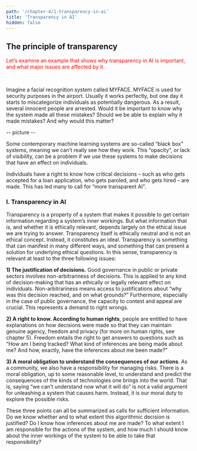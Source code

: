 ```yaml
---
path: '/chapter-4/1-transparency-in-ai'
title: 'Transparency in AI'
hidden: false
---
```


<hero-icon heroIcon='chap4'/>

## The principle of transparency

<styled-text>

<p style="color:red;">Let’s examine an example that shows why transparency in AI is important, and what major issues are affected by it.</p>

<br>

</styled-text>

<text-box>

Imagine a facial recognition system called MYFACE. MYFACE is used for security purposes in the airport. Usually it works perfectly, but one day it starts to miscategorize individuals as potentially dangerous. As a result, several innocent people are arrested. Would it be important to know why the system made all these mistakes? Should we be able to explain why it made mistakes? And why would this matter?

-- picture --

</text-box>

<styled-text>

Some contemporary machine learning systems are so-called “black box” systems, meaning we can’t really see how they work.  This “opacity”, or lack of visibility, can be a problem if  we use these systems to make decisions that have an effect on individuals.

Individuals have a right to know how critical decisions – such as who gets accepted for a loan application, who gets paroled, and who gets hired – are made. This has led many to call for “more transparent AI”.

### I. Transparency in AI


Transparency is a property of a system that makes it possible to get certain information regarding a system’s inner workings. But what information that is, and whether it is ethically relevant, depends largely on the ethical issue we are trying to answer. Transparency itself is ethically neutral and is not an ethical concept. Instead, it constitutes an ideal. Transparency is something that can manifest in many different ways, and something that can present a solution for underlying ethical questions. In this sense,  transparency is relevant at least to the three following issues:

**1) The justification of decisions.** Good governance in public or private sectors involves non-arbitrariness of decisions. This is applied to any kind of decision-making that has an ethically or legally    relevant effect on individuals. Non-arbitrariness means access to justifications about “why was this decision reached, and on what grounds?” Furthermore, especially in the case of public governance, the capacity to   contest and appeal are crucial. This represents a demand to right wrongs.

**2) A right to know. According to human rights**, people are entitled to have explanations on how decisions were made so that they can maintain genuine agency, freedom and privacy (for more on human rights, see chapter 5). Freedom entails the right to get answers to questions such as “How am I being tracked? What kind of inferences are being made about me? And how, exactly, have the inferences about me been made?”

**3) A moral obligation to understand the consequences of our actions**. As a community, we also have a responsibility for managing risks. There is a moral obligation, up to some reasonable level, to understand and predict the consequences of the kinds of technologies one brings into the world. That is, saying “we can’t understand now what it will do” is not a valid argument for unleashing a system that causes harm. Instead, it is our moral duty to explore the possible risks.

These three points can all be summarized as calls for sufficient information. Do we know whether and to what extent this algorithmic decision is justified? Do I know how inferences about me are made? To what extent I am responsible for the actions of the system, and how much I should know about the inner workings of the system to be able to take that responsibility?

</styled-text>
